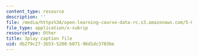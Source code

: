 ```yaml
---
content_type: resource
description: ''
file: /media/https%3A/open-learning-course-data-rc.s3.amazonaws.com/5-07sc-biological-chemistry-i-fall-2013/db279c273b535200b07196d1dc3703be_Kl2KpdlB8SQ.vtt
file_type: application/x-subrip
resourcetype: Other
title: 3play caption file
uid: db279c27-3b53-5200-b071-96d1dc3703be
---
```

